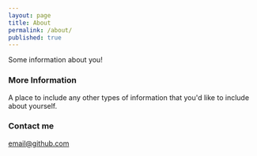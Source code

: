 ```yaml
---
layout: page
title: About
permalink: /about/
published: true
---
```


Some information about you!

### More Information

A place to include any other types of information that you'd like to include about yourself.

### Contact me

[email@github.com](mailto:42959312+adewils@users.noreply.github.com)
